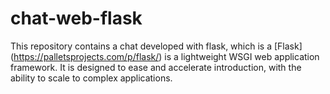 # chat-web-flask

This repository contains a chat developed with flask, which is a [Flask] (https://palletsprojects.com/p/flask/) is a lightweight WSGI web application framework. It is designed to ease and accelerate introduction, with the ability to scale to complex applications.
